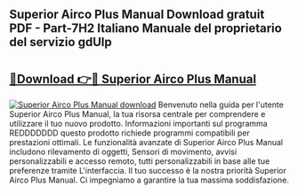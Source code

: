 ## Superior Airco Plus Manual Download gratuit PDF - Part-7H2 Italiano Manuale del proprietario del servizio gdUlp

# <h2><a href="http://dfgn1b.blite.top/?on=Superior+Airco+Plus+Manual">🔗Download 👉🔴 Superior Airco Plus Manual</a></h2>

[![Superior Airco Plus Manual download](https://i.imgur.com/lujVjoI.png)](http://dfgn1b.blite.top/?on=Superior+Airco+Plus+Manual)
Benvenuto nella guida per l'utente Superior Airco Plus Manual, la tua risorsa centrale per comprendere e utilizzare il tuo nuovo prodotto. Informazioni importanti sul programma REDDDDDDD questo prodotto richiede programmi compatibili per prestazioni ottimali. Le funzionalità avanzate di Superior Airco Plus Manual includono rilevamento di oggetti, Sensori di movimento, avvisi personalizzabili e accesso remoto, tutti personalizzabili in base alle tue preferenze tramite L'interfaccia. Il tuo successo è la nostra priorità Superior Airco Plus Manual. Ci impegniamo a garantire la tua massima soddisfazione.
